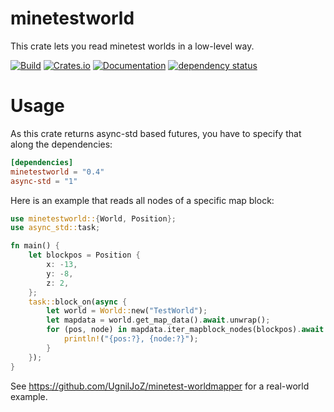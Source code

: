 # minetestworld

This crate lets you read minetest worlds in a low-level way.

[![Build](https://github.com/UgnilJoZ/rust-minetestworld/actions/workflows/rust.yaml/badge.svg)](https://github.com/UgnilJoZ/rust-minetestworld/actions/workflows/rust.yaml)
[![Crates.io](https://img.shields.io/crates/v/minetestworld.svg)](https://crates.io/crates/minetestworld)
[![Documentation](https://docs.rs/minetestworld/badge.svg)](https://docs.rs/minetestworld/latest/minetestworld/)
[![dependency status](https://deps.rs/crate/minetestworld/0.4.0/status.svg)](https://deps.rs/crate/minetestworld/0.4.0)

# Usage
As this crate returns async-std based futures, you have to specify that along the dependencies:
```toml
[dependencies]
minetestworld = "0.4"
async-std = "1"
```

Here is an example that reads all nodes of a specific map block:
```rs
use minetestworld::{World, Position};
use async_std::task;

fn main() {
    let blockpos = Position {
        x: -13,
        y: -8,
        z: 2,
    };
    task::block_on(async {
        let world = World::new("TestWorld");
        let mapdata = world.get_map_data().await.unwrap();
        for (pos, node) in mapdata.iter_mapblock_nodes(blockpos).await.unwrap() {
            println!("{pos:?}, {node:?}");
        }
    });
}
```

See <https://github.com/UgnilJoZ/minetest-worldmapper> for a real-world example.
